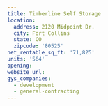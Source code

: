 ```yaml
---
title: Timberline Self Storage
location:
  address: 2120 Midpoint Dr.
  city: Fort Collins
  state: CO
  zipcode: '80525'
net_rentable_sq_ft: '71,825'
units: '564'
opening:
website_url:
gys_companies:
  - development
  - general-contracting
---
```

